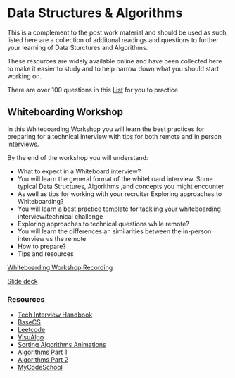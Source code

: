 # Data Structures & Algorithms

This is a complement to the post work material and should be used as such, listed here are a collection of additonal readings and questions to further your learning of Data Sturctures and Algorithms.

These resources are widely available online and have been collected here to make it easier to study and to help narrow down what you should start working on.

There are over 100 questions in this [List](https://leetcode.com/list/5r99deem) for you to practice 

## Whiteboarding Workshop
In this Whiteboarding Workshop you will learn the best practices for preparing for a technical interview with tips for both remote and in person interviews.

By the end of the workshop you will understand:
- What to expect in a Whiteboard interview?
- You will learn the general format of the whiteboard interview.
Some typical Data Structures, Algorithms ,and concepts you might encounter
- As well as tips for working with your recruiter
Exploring approaches to Whiteboarding?
- You will learn a best practice template for tackling your whiteboarding interview/technical challenge
- Exploring approaches to technical questions while remote?
- You will learn the differences an similarities between the in-person interview vs the remote
- How to prepare?
- Tips and resources

[Whiteboarding Workshop Recording](https://www.youtube.com/watch?v=6UWAZ0YAHTw&list=PLc6AmvC5Zybz038jznOLFk9XHFcIeo1VK&index=10)


[Slide deck](https://docs.google.com/presentation/d/1dCoQSNo-ZFKsQm6YBpElLvTJkeUhYqecRRUnLK3UX_s/edit#slide=id.g53723775f3_1_275)

### Resources

- [Tech Interview Handbook](https://yangshun.github.io/tech-interview-handbook/)
- [BaseCS](https://medium.com/basecs)
- [Leetcode](https://leetcode.com/)
- [VisuAlgo](https://visualgo.net/en)
- [Sorting Algorithms Animations](https://www.toptal.com/developers/sorting-algorithms)
- [Algorithms Part 1](https://www.coursera.org/learn/algorithms-part1?ranMID=40328&ranEAID=JVFxdTr9V80&ranSiteID=JVFxdTr9V80-T9DQKY78bpkim0itcYBfCg&siteID=JVFxdTr9V80-T9DQKY78bpkim0itcYBfCg&utm_content=10&utm_medium=partners&utm_source=linkshare&utm_campaign=JVFxdTr9V80)
- [Algorithms Part 2](https://www.coursera.org/learn/algorithms-part2?ranMID=40328&ranEAID=JVFxdTr9V80&ranSiteID=JVFxdTr9V80-rZgln8McCRFm1i3b6Uyk7w&siteID=JVFxdTr9V80-rZgln8McCRFm1i3b6Uyk7w&utm_content=10&utm_medium=partners&utm_source=linkshare&utm_campaign=JVFxdTr9V80)
- [MyCodeSchool](https://www.youtube.com/user/mycodeschool)

